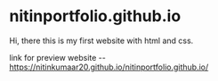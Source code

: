 # nitinportfolio.github.io
Hi, there this is my first website with html and css.


link for preview website -- 
https://nitinkumaar20.github.io/nitinportfolio.github.io/
